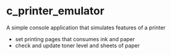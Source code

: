 # c_printer_emulator
A simple console application that simulates features of a printer
- set printing pages that consumes ink and paper
- check and update toner level and sheets of paper

